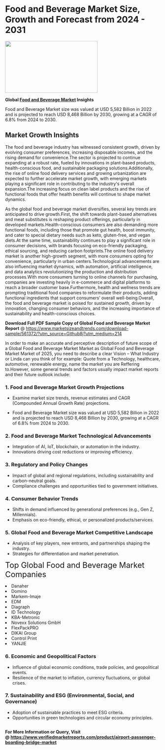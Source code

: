 <H1>Food and Beverage Market Size, Growth and Forecast from 2024 - 2031</H1><img class="aligncenter size-medium wp-image-584254" src="https://thirdeyenews.in/wp-content/uploads/2024/09/Global-Market-Research-300x168.jpeg" alt="" width="300" height="168" /><p><strong>Global&nbsp;<a href="https://www.marketsizeandtrends.com/download-sample/561372/?utm_source=Github8j?utm_medium=214">Food and Beverage Market</a> Insights</strong></p><p>Food and Beverage Market size was valued at USD 5,582 Billion in 2022 and is projected to reach USD 8,468 Billion by 2030, growing at a CAGR of 6.8% from 2024 to 2030.</p><p><h2>Market Growth Insights</h2> <p>The food and beverage industry has witnessed consistent growth, driven by evolving consumer preferences, increasing disposable incomes, and the rising demand for convenience.The sector is projected to continue expanding at a robust rate, fueled by innovations in plant-based products, health-conscious food, and sustainable packaging solutions.Additionally, the rise of online food delivery services and growing urbanization are expected to further accelerate market growth, with emerging markets playing a significant role in contributing to the industry's overall expansion.The increasing focus on clean label products and the rise of functional foods that offer health benefits will continue to shape market dynamics.</p> <p>As the global food and beverage market diversifies, several key trends are anticipated to drive growth.First, the shift towards plant-based alternatives and meat substitutes is reshaping product offerings, particularly in developed markets.Health-conscious consumers are also demanding more functional foods, including those that promote gut health, boost immunity, and cater to special dietary needs such as keto, gluten-free, and vegan diets.At the same time, sustainability continues to play a significant role in consumer decisions, with brands focusing on eco-friendly packaging, ethical sourcing, and reducing carbon footprints.The online food delivery market is another high-growth segment, with more consumers opting for convenience, particularly in urban centers.Technological advancements are also influencing market dynamics, with automation, artificial intelligence, and data analytics revolutionizing the production and distribution processes.With more consumers turning to online channels for purchasing, companies are investing heavily in e-commerce and digital platforms to reach a broader customer base.Furthermore, health and wellness trends are prompting traditional food companies to reformulate their products, adding functional ingredients that support consumers’ overall well-being.Overall, the food and beverage market is poised for sustained growth, driven by innovation, changing consumer behaviors, and the increasing importance of sustainability and health-conscious choices.</p> <p><span class=""><strong>Download Full PDF Sample Copy of Global Food and Beverage Market Report</strong> @ <a href="https://www.marketsizeandtrends.com/download-sample/561372/?utm_source=Github8j?utm_medium=214" target="_blank">https://www.marketsizeandtrends.com/download-sample/561372/?utm_source=Github8j?utm_medium=214</a></span></p><p>In order to make an accurate and perceptive description of future scope of a Global&nbsp;Food and Beverage Market Market as Global&nbsp;Food and Beverage Market Market of 2025, you need to describe a clear Vision &ndash; What Industry or Linda can you think of for example: Quote from a Technology, healthcare, automotive, renewable energy, name the market you are Reffering to.However, some general trends and factors usually impact market reports and their future outlook include:</p><h3>1.&nbsp;<strong>Food and Beverage Market Growth Projections</strong></h3><ul><li>Examine market size trends, revenue estimates and CAGR (Compounded Annual Growth Rate) projections.</li><li><p>Food and Beverage Market size was valued at USD 5,582 Billion in 2022 and is projected to reach USD 8,468 Billion by 2030, growing at a CAGR of 6.8% from 2024 to 2030.</p></li></ul><h3>2.&nbsp;<strong>Food and Beverage Market Technological Advancements</strong></h3><ul><li>Integration of AI, IoT, blockchain, or automation in the industry.</li><li>Innovations driving cost reductions or improving efficiency.</li></ul><h3>3.&nbsp;<strong>Regulatory and Policy Changes</strong></h3><ul><li>Impact of global and regional regulations, including sustainability and carbon-neutral goals.</li><li>Compliance challenges and opportunities tied to government initiatives.</li></ul><h3>4.&nbsp;<strong>Consumer Behavior Trends</strong></h3><ul><li>Shifts in demand influenced by generational preferences (e.g., Gen Z, Millennials).</li><li>Emphasis on eco-friendly, ethical, or personalized products/services.</li></ul><h3>5.&nbsp;<strong>Global Food and Beverage Market Competitive Landscape</strong></h3><ul><li>Analysis of key players, new entrants, and partnerships shaping the industry.</li><li>Strategies for differentiation and market penetration.</li></ul><p data-pm-slice="1 1 []"><span style="color: inherit; font-family: inherit; font-size: 25px;">Top Global Food and Beverage Market Companies</span></p><div class="" data-test-id=""><p><li>Danaher</li><li> Domino</li><li> Markem-Imaje</li><li> EDM</li><li> Diagraph</li><li> ID Technology</li><li> KBA-Metronic</li><li> Novexx Solutions GmbH</li><li> FlexPackPRO</li><li> DIKAI Group</li><li> Control Print</li><li> YANJIE</li></p></div><h3>6.&nbsp;<strong>Economic and Geopolitical Factors</strong></h3><ul><li>Influence of global economic conditions, trade policies, and geopolitical events.</li><li>Resilience of the market to inflation, currency fluctuations, or global crises.</li></ul><h3>7.&nbsp;<strong>Sustainability and ESG (Environmental, Social, and Governance)</strong></h3><ul><li>Adoption of sustainable practices to meet ESG criteria.</li><li>Opportunities in green technologies and circular economy principles.</li></ul><h2><strong style="font-size: 14px;">For More Information or Query, Visit @&nbsp;</strong><a style="background-color: #ffffff; font-size: 14px;" href="https://www.marketsizeandtrends.com/report/food-and-beverage-market/" target="_blank">https://www.verifiedmarketreports.com/product/airport-passenger-boarding-bridge-market</a></h2>